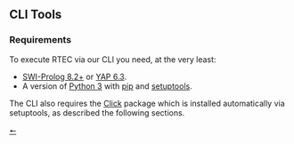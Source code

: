 ## CLI Tools

### Requirements

To execute RTEC via our CLI you need, at the very least: 

- [SWI-Prolog 8.2+](https://www.swi-prolog.org/download/stable) or [YAP 6.3](yap_installation.md).
- A version of [Python 3](https://docs.python.org/3/) with [pip](https://pip.pypa.io/en/stable/installation/) and [setuptools](https://pypi.org/project/setuptools/).

The CLI also requires the [Click](https://click.palletsprojects.com/en/8.0.x/) package which is installed automatically via setuptools, as described the following sections.

[🠔](contents.md)
